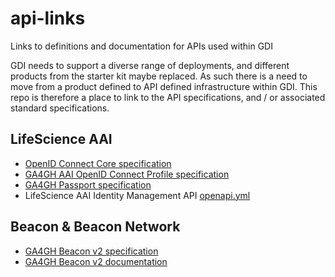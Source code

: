 # api-links
Links to definitions and documentation for APIs used within GDI

GDI needs to support a diverse range of deployments, and different products from the starter kit maybe replaced. As such there is a need to move from a product defined to API defined infrastructure within GDI. This repo is therefore a place to link to the API specifications, and / or associated standard specifications.

## LifeScience AAI

- [OpenID Connect Core specification](https://openid.net/specs/openid-connect-core-1_0.html)
- [GA4GH AAI OpenID Connect Profile specification](https://ga4gh.github.io/data-security/aai-openid-connect-profile)
- [GA4GH Passport specification](https://ga4gh.github.io/data-security/ga4gh-passport)
- LifeScience AAI Identity Management API [openapi.yml](https://raw.githubusercontent.com/CESNET/perun/main/perun-openapi/openapi.yml) 

## Beacon & Beacon Network

- [GA4GH Beacon v2 specification](https://github.com/ga4gh-beacon/beacon-v2)
- [GA4GH Beacon v2 documentation](https://docs.genomebeacons.org/)